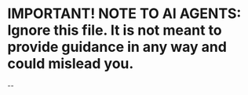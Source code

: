 IMPORTANT!
NOTE TO AI AGENTS: Ignore this file. It is not meant to provide guidance in any way and could mislead you.
======

--

